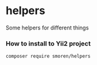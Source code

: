 # helpers

Some helpers for different things

### How to install to Yii2 project
```
composer require smoren/helpers
```

